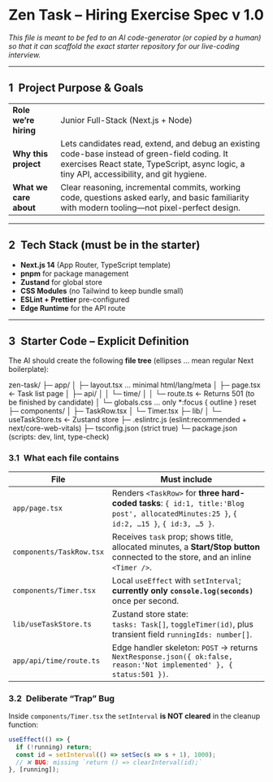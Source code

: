 # Zen Task – Hiring Exercise Spec v 1.0  
*This file is meant to be fed to an AI code-generator (or copied by a human) so that it can scaffold the exact starter repository for our live-coding interview.*

---

## 1 Project Purpose & Goals
| | |
|---|---|
| **Role we’re hiring** | Junior Full-Stack (Next.js + Node) |
| **Why this project** | Lets candidates read, extend, and debug an existing code-base instead of green-field coding. It exercises React state, TypeScript, async logic, a tiny API, accessibility, and git hygiene. |
| **What we care about** | Clear reasoning, incremental commits, working code, questions asked early, and basic familiarity with modern tooling—not pixel-perfect design. |

---

## 2 Tech Stack (must be in the starter)
* **Next.js 14** (App Router, TypeScript template)  
* **pnpm** for package management  
* **Zustand** for global store  
* **CSS Modules** (no Tailwind to keep bundle small)  
* **ESLint + Prettier** pre-configured  
* **Edge Runtime** for the API route  

---

## 3 Starter Code – Explicit Definition
The AI should create the following **file tree** (ellipses … mean regular Next boilerplate):

zen-task/
├─ app/
│ ├─ layout.tsx … minimal html/lang/meta
│ ├─ page.tsx ← Task list page
│ ├─ api/
│ │ └─ time/
│ │ └─ route.ts ← Returns 501 (to be finished by candidate)
│ └─ globals.css … only *:focus { outline } reset
├─ components/
│ ├─ TaskRow.tsx
│ └─ Timer.tsx
├─ lib/
│ └─ useTaskStore.ts ← Zustand store
├─ .eslintrc.js (eslint:recommended + next/core-web-vitals)
├─ tsconfig.json (strict true)
└─ package.json (scripts: dev, lint, type-check)


### 3.1 What each file contains

| File | Must include |
|------|--------------|
| `app/page.tsx` | Renders `<TaskRow>` for **three hard-coded tasks**: `{ id:1, title:'Blog post', allocatedMinutes:25 }`, `{ id:2, …15 }`, `{ id:3, …5 }`. |
| `components/TaskRow.tsx` | Receives `task` prop; shows title, allocated minutes, a **Start/Stop button** connected to the store, and an inline `<Timer />`. |
| `components/Timer.tsx` | Local `useEffect` with `setInterval`; **currently only `console.log(seconds)`** once per second. |
| `lib/useTaskStore.ts` | Zustand store state:<br>`tasks: Task[]`, `toggleTimer(id)`, plus transient field `runningIds: number[]`. |
| `app/api/time/route.ts` | Edge handler skeleton: `POST` → returns `NextResponse.json({ ok:false, reason:'Not implemented' }, { status:501 })`. |

### 3.2 Deliberate “Trap” Bug
Inside `components/Timer.tsx` the `setInterval` **is NOT cleared** in the cleanup function:

```ts
useEffect(() => {
  if (!running) return;
  const id = setInterval(() => setSec(s => s + 1), 1000);
  // ❌ BUG: missing `return () => clearInterval(id);`
}, [running]);
